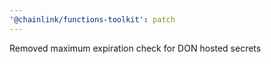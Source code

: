 ```yaml
---
'@chainlink/functions-toolkit': patch
---
```


Removed maximum expiration check for DON hosted secrets
